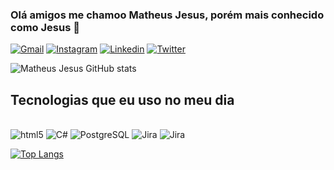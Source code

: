 ### Olá amigos me chamoo Matheus Jesus, porém mais conhecido como Jesus 👋

[![Gmail](https://img.shields.io/badge/Gmail-D14836?style=for-the-badge&logo=gmail&logoColor=white
)](https://mail.google.com/mail/u/0/?tab=rm&ogbl#inbox)
[![Instagram](https://img.shields.io/badge/Instagram-E4405F?style=for-the-badge&logo=instagram&logoColor=white)](https://www.instagram.com/eita_jesus/)
[![Linkedin](https://img.shields.io/badge/LinkedIn-0077B5?style=for-the-badge&logo=linkedin&logoColor=white)](https://www.linkedin.com/in/matheus-de-siqueira-silva-215577169/)
[![Twitter](https://img.shields.io/badge/Twitter-1DA1F2?style=for-the-badge&logo=twitter&logoColor=white)](https://twitter.com/Eitaa_jesus)



![Matheus Jesus GitHub stats](https://github-readme-stats.vercel.app/api?username=Eita-jesus&show_icons=true&theme=radical)


## Tecnologias que eu uso no meu dia 

<div style="Display: inline_block"><br/>
  <img alin="center" alt="html5" src="https://img.shields.io/badge/HTML-239120?style=for-the-badge&logo=html5&logoColor=white"/>
  <img alin="center" alt="C#" src="https://img.shields.io/badge/C%23-239120?style=for-the-badge&logo=c-sharp&logoColor=white"/>
   <img alin="center" alt="PostgreSQL" src="https://img.shields.io/badge/PostgreSQL-316192?style=for-the-badge&logo=postgresql&logoColor=white"/>
   <img alin="center" alt="Jira" src="https://img.shields.io/badge/Jira-0052CC?style=for-the-badge&logo=Jira&logoColor=white"/>
   <img alin="center" alt="Jira" src="https://img.shields.io/badge/Microsoft%20SQL%20Server-CC2927?style=for-the-badge&logo=microsoft%20sql%20server&logoColor=white"/>
</div>

[![Top Langs](https://github-readme-stats.vercel.app/api/top-langs/?username=Eita-jesus&layout=compact)](https://github.com/Eita-jesus/github-readme-stats)


<!--
**Eita-jesus/Eita-jesus** is a ✨ _special_ ✨ repository because its `README.md` (this file) appears on your GitHub profile.

Here are some ideas to get you started:

- 🔭 I’m currently working on ...
- 🌱 I’m currently learning ...
- 👯 I’m looking to collaborate on ...
- 🤔 I’m looking for help with ...
- 💬 Ask me about ...
- 📫 How to reach me: ...
- 😄 Pronouns: ...
- ⚡ Fun fact: ...
-->
